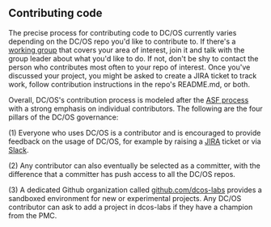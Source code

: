 ## Contributing code

The precise process for contributing code to DC/OS currently varies depending on the DC/OS repo you'd like to contribute to. If there's a [working group](https://github.com/dcos/community/wiki#working-groups) that covers your area of interest, join it and talk with the group leader about what you'd like to do. If not, don't be shy to contact the person who contributes most often to your repo of interest. Once you've discussed your project, you might be asked to create a JIRA ticket to track work, follow contribution instructions in the repo's README.md, or both.

Overall, DC/OS's contribution process is modeled after the [ASF process](https://community.apache.org/contributors/) with a strong emphasis on individual contributors. The following are the four pillars of the DC/OS governance:

(1) Everyone who uses DC/OS is a contributor and is encouraged to provide feedback on the usage of DC/OS, for example by raising a [JIRA](https://jira.dcos.io/) ticket or via [Slack](http://chat.dcos.io).

(2) Any contributor can also eventually be selected as a committer, with the difference that a committer has push access to all the DC/OS repos.

(3) A dedicated Github organization called  [github.com/dcos-labs](https://github.com/dcos-labs) provides a sandboxed environment for new or experimental projects. Any DC/OS contributor can ask to add a project in dcos-labs if they have a champion from the PMC.
